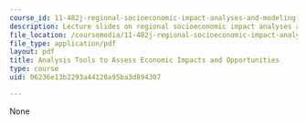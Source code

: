 ```yaml
---
course_id: 11-482j-regional-socioeconomic-impact-analyses-and-modeling-fall-2007
description: Lecture slides on regional socioeconomic impact analyses and modeling.
file_location: /coursemedia/11-482j-regional-socioeconomic-impact-analyses-and-modeling-fall-2007/06236e13b2293a44128a95ba3d894307_lec.pdf
file_type: application/pdf
layout: pdf
title: Analysis Tools to Assess Economic Impacts and Opportunities
type: course
uid: 06236e13b2293a44128a95ba3d894307

---
```

None